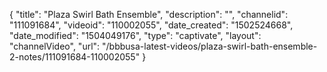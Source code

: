 {
    "title": "Plaza Swirl Bath Ensemble",
    "description": "",
    "channelid": "111091684",
    "videoid": "110002055",
    "date_created": "1502524668",
    "date_modified": "1504049176",
    "type": "captivate",
    "layout": "channelVideo",
    "url": "\/bbbusa-latest-videos\/plaza-swirl-bath-ensemble-2-notes\/111091684-110002055"
}
